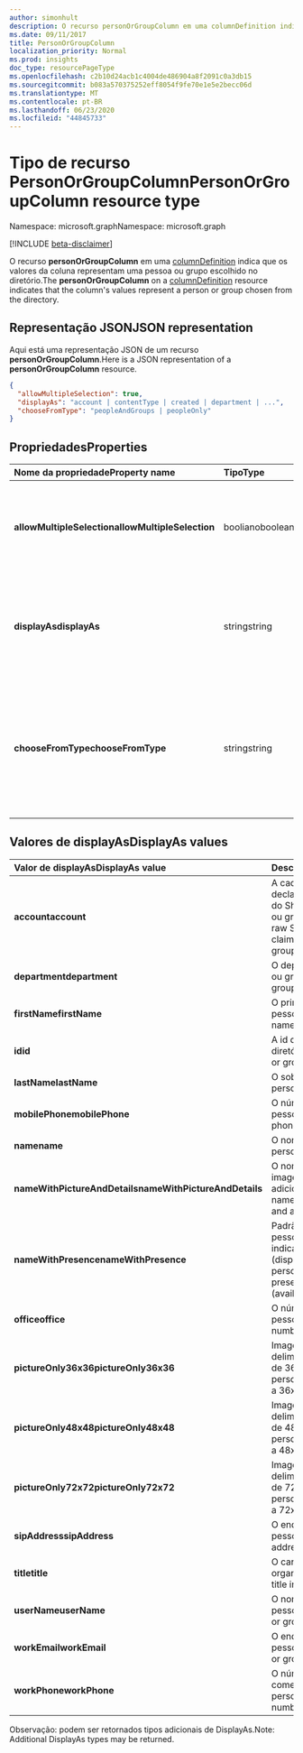 ```yaml
---
author: simonhult
description: O recurso personOrGroupColumn em uma columnDefinition indica que os valores da coluna representam uma pessoa ou grupo escolhido no diretório.
ms.date: 09/11/2017
title: PersonOrGroupColumn
localization_priority: Normal
ms.prod: insights
doc_type: resourcePageType
ms.openlocfilehash: c2b10d24acb1c4004de486904a8f2091c0a3db15
ms.sourcegitcommit: b083a570375252eff8054f9fe70e1e5e2becc06d
ms.translationtype: MT
ms.contentlocale: pt-BR
ms.lasthandoff: 06/23/2020
ms.locfileid: "44845733"
---
```

# <a name="personorgroupcolumn-resource-type"></a><span data-ttu-id="cc2b0-103">Tipo de recurso PersonOrGroupColumn</span><span class="sxs-lookup"><span data-stu-id="cc2b0-103">PersonOrGroupColumn resource type</span></span>

<span data-ttu-id="cc2b0-104">Namespace: microsoft.graph</span><span class="sxs-lookup"><span data-stu-id="cc2b0-104">Namespace: microsoft.graph</span></span>

[!INCLUDE [beta-disclaimer](../../includes/beta-disclaimer.md)]

<span data-ttu-id="cc2b0-105">O recurso **personOrGroupColumn** em uma [columnDefinition](columndefinition.md) indica que os valores da coluna representam uma pessoa ou grupo escolhido no diretório.</span><span class="sxs-lookup"><span data-stu-id="cc2b0-105">The **personOrGroupColumn** on a [columnDefinition](columndefinition.md) resource indicates that the column's values represent a person or group chosen from the directory.</span></span>

## <a name="json-representation"></a><span data-ttu-id="cc2b0-106">Representação JSON</span><span class="sxs-lookup"><span data-stu-id="cc2b0-106">JSON representation</span></span>

<span data-ttu-id="cc2b0-107">Aqui está uma representação JSON de um recurso **personOrGroupColumn**.</span><span class="sxs-lookup"><span data-stu-id="cc2b0-107">Here is a JSON representation of a **personOrGroupColumn** resource.</span></span>
<!-- { "blockType": "resource", "@type": "microsoft.graph.personOrGroupColumn", "@property.aka": "chooseFromType=format" } -->

```json
{
  "allowMultipleSelection": true,
  "displayAs": "account | contentType | created | department | ...",
  "chooseFromType": "peopleAndGroups | peopleOnly"
}
```

## <a name="properties"></a><span data-ttu-id="cc2b0-108">Propriedades</span><span class="sxs-lookup"><span data-stu-id="cc2b0-108">Properties</span></span>

| <span data-ttu-id="cc2b0-109">Nome da propriedade</span><span class="sxs-lookup"><span data-stu-id="cc2b0-109">Property name</span></span>              | <span data-ttu-id="cc2b0-110">Tipo</span><span class="sxs-lookup"><span data-stu-id="cc2b0-110">Type</span></span>    | <span data-ttu-id="cc2b0-111">Descrição</span><span class="sxs-lookup"><span data-stu-id="cc2b0-111">Description</span></span>
|:---------------------------|:--------|:--------------------------------------
| <span data-ttu-id="cc2b0-112">**allowMultipleSelection**</span><span class="sxs-lookup"><span data-stu-id="cc2b0-112">**allowMultipleSelection**</span></span> | <span data-ttu-id="cc2b0-113">booliano</span><span class="sxs-lookup"><span data-stu-id="cc2b0-113">boolean</span></span> | <span data-ttu-id="cc2b0-114">Indica se vários valores podem ser selecionados da origem.</span><span class="sxs-lookup"><span data-stu-id="cc2b0-114">Indicates whether multiple values can be selected from the source.</span></span>
| <span data-ttu-id="cc2b0-115">**displayAs**</span><span class="sxs-lookup"><span data-stu-id="cc2b0-115">**displayAs**</span></span>              | <span data-ttu-id="cc2b0-116">string</span><span class="sxs-lookup"><span data-stu-id="cc2b0-116">string</span></span>  | <span data-ttu-id="cc2b0-117">Como exibir as informações sobre a pessoa ou grupo escolhido.</span><span class="sxs-lookup"><span data-stu-id="cc2b0-117">How to display the information about the person or group chosen.</span></span> <span data-ttu-id="cc2b0-118">Veja a seguir.</span><span class="sxs-lookup"><span data-stu-id="cc2b0-118">See below.</span></span>
| <span data-ttu-id="cc2b0-119">**chooseFromType**</span><span class="sxs-lookup"><span data-stu-id="cc2b0-119">**chooseFromType**</span></span>         | <span data-ttu-id="cc2b0-120">string</span><span class="sxs-lookup"><span data-stu-id="cc2b0-120">string</span></span>  | <span data-ttu-id="cc2b0-121">Se permite somente a seleção de pessoas, ou de pessoas e grupos.</span><span class="sxs-lookup"><span data-stu-id="cc2b0-121">Whether to allow selection of people only, or people and groups.</span></span> <span data-ttu-id="cc2b0-122">Deve ser `peopleAndGroups` ou `peopleOnly`.</span><span class="sxs-lookup"><span data-stu-id="cc2b0-122">Must be one of `peopleAndGroups` or `peopleOnly`.</span></span>

## <a name="displayas-values"></a><span data-ttu-id="cc2b0-123">Valores de displayAs</span><span class="sxs-lookup"><span data-stu-id="cc2b0-123">DisplayAs values</span></span>

| <span data-ttu-id="cc2b0-124">Valor de displayAs</span><span class="sxs-lookup"><span data-stu-id="cc2b0-124">DisplayAs value</span></span>               | <span data-ttu-id="cc2b0-125">Descrição</span><span class="sxs-lookup"><span data-stu-id="cc2b0-125">Description</span></span>                                                                                                 |
|:------------------------------|:------------------------------------------------------------------------------------------------------------|
| <span data-ttu-id="cc2b0-126">**account**</span><span class="sxs-lookup"><span data-stu-id="cc2b0-126">**account**</span></span>                   | <span data-ttu-id="cc2b0-127">A cadeia de caracteres de declaração codificada bruta do SharePoint para a pessoa ou grupo (por exemplo.</span><span class="sxs-lookup"><span data-stu-id="cc2b0-127">The raw SharePoint encoded claim string for the person or group (eg.</span></span> <span data-ttu-id="cc2b0-128">`i:0#.f|membership|jane@contoso.com`).</span><span class="sxs-lookup"><span data-stu-id="cc2b0-128">`i:0#.f|membership|jane@contoso.com`).</span></span> |
| <span data-ttu-id="cc2b0-129">**department**</span><span class="sxs-lookup"><span data-stu-id="cc2b0-129">**department**</span></span>                | <span data-ttu-id="cc2b0-130">O departamento da pessoa ou grupo.</span><span class="sxs-lookup"><span data-stu-id="cc2b0-130">The person or group's department.</span></span>                                                                           |
| <span data-ttu-id="cc2b0-131">**firstName**</span><span class="sxs-lookup"><span data-stu-id="cc2b0-131">**firstName**</span></span>                 | <span data-ttu-id="cc2b0-132">O primeiro nome da pessoa.</span><span class="sxs-lookup"><span data-stu-id="cc2b0-132">The person's first name.</span></span>                                                                                    |
| <span data-ttu-id="cc2b0-133">**id**</span><span class="sxs-lookup"><span data-stu-id="cc2b0-133">**id**</span></span>                        | <span data-ttu-id="cc2b0-134">A id da pessoa ou grupo no diretório.</span><span class="sxs-lookup"><span data-stu-id="cc2b0-134">The id of the person or group in the directory.</span></span>                                                             |
| <span data-ttu-id="cc2b0-135">**lastName**</span><span class="sxs-lookup"><span data-stu-id="cc2b0-135">**lastName**</span></span>                  | <span data-ttu-id="cc2b0-136">O sobrenome da pessoa.</span><span class="sxs-lookup"><span data-stu-id="cc2b0-136">The person's last name.</span></span>                                                                                     |
| <span data-ttu-id="cc2b0-137">**mobilePhone**</span><span class="sxs-lookup"><span data-stu-id="cc2b0-137">**mobilePhone**</span></span>               | <span data-ttu-id="cc2b0-138">O número de celular da pessoa.</span><span class="sxs-lookup"><span data-stu-id="cc2b0-138">The person's mobile phone number.</span></span>                                                                           |
| <span data-ttu-id="cc2b0-139">**name**</span><span class="sxs-lookup"><span data-stu-id="cc2b0-139">**name**</span></span>                      | <span data-ttu-id="cc2b0-140">O nome da pessoa.</span><span class="sxs-lookup"><span data-stu-id="cc2b0-140">The person's name.</span></span>                                                                                          |
| <span data-ttu-id="cc2b0-141">**nameWithPictureAndDetails**</span><span class="sxs-lookup"><span data-stu-id="cc2b0-141">**nameWithPictureAndDetails**</span></span> | <span data-ttu-id="cc2b0-142">O nome da pessoa com sua imagem e detalhes adicionais.</span><span class="sxs-lookup"><span data-stu-id="cc2b0-142">The person's name along with their picture and additional details.</span></span>                                          |
| <span data-ttu-id="cc2b0-143">**nameWithPresence**</span><span class="sxs-lookup"><span data-stu-id="cc2b0-143">**nameWithPresence**</span></span>          | <span data-ttu-id="cc2b0-144">Padrão.</span><span class="sxs-lookup"><span data-stu-id="cc2b0-144">Default.</span></span> <span data-ttu-id="cc2b0-145">O nome da pessoa com um ícone indicador de presença (disponível/ocupado/etc.)</span><span class="sxs-lookup"><span data-stu-id="cc2b0-145">The person's name with a presence indicator icon (available/busy/etc.)</span></span>                             |
| <span data-ttu-id="cc2b0-146">**office**</span><span class="sxs-lookup"><span data-stu-id="cc2b0-146">**office**</span></span>                    | <span data-ttu-id="cc2b0-147">O número comercial da pessoa.</span><span class="sxs-lookup"><span data-stu-id="cc2b0-147">The person's office number.</span></span>                                                                                 |
| <span data-ttu-id="cc2b0-148">**pictureOnly36x36**</span><span class="sxs-lookup"><span data-stu-id="cc2b0-148">**pictureOnly36x36**</span></span>          | <span data-ttu-id="cc2b0-149">Imagem da pessoa, delimitada por um quadrado de 36 x 36 pixels.</span><span class="sxs-lookup"><span data-stu-id="cc2b0-149">The person's picture, bounded by a 36x36 px square.</span></span>                                                         |
| <span data-ttu-id="cc2b0-150">**pictureOnly48x48**</span><span class="sxs-lookup"><span data-stu-id="cc2b0-150">**pictureOnly48x48**</span></span>          | <span data-ttu-id="cc2b0-151">Imagem da pessoa, delimitada por um quadrado de 48 x 48 pixels.</span><span class="sxs-lookup"><span data-stu-id="cc2b0-151">The person's picture, bounded by a 48x48 px square.</span></span>                                                         |
| <span data-ttu-id="cc2b0-152">**pictureOnly72x72**</span><span class="sxs-lookup"><span data-stu-id="cc2b0-152">**pictureOnly72x72**</span></span>          | <span data-ttu-id="cc2b0-153">Imagem da pessoa, delimitada por um quadrado de 72 x 72 pixels.</span><span class="sxs-lookup"><span data-stu-id="cc2b0-153">The person's picture, bounded by a 72x72 px square.</span></span>                                                         |
| <span data-ttu-id="cc2b0-154">**sipAddress**</span><span class="sxs-lookup"><span data-stu-id="cc2b0-154">**sipAddress**</span></span>                | <span data-ttu-id="cc2b0-155">O endereço sip da pessoa.</span><span class="sxs-lookup"><span data-stu-id="cc2b0-155">The person's sip address.</span></span>                                                                                   |
| <span data-ttu-id="cc2b0-156">**title**</span><span class="sxs-lookup"><span data-stu-id="cc2b0-156">**title**</span></span>                     | <span data-ttu-id="cc2b0-157">O cargo da pessoa na organização.</span><span class="sxs-lookup"><span data-stu-id="cc2b0-157">The person's title in the organization.</span></span>                                                                     |
| <span data-ttu-id="cc2b0-158">**userName**</span><span class="sxs-lookup"><span data-stu-id="cc2b0-158">**userName**</span></span>                  | <span data-ttu-id="cc2b0-159">O nome de usuário da pessoa ou grupo.</span><span class="sxs-lookup"><span data-stu-id="cc2b0-159">The person or group's user name.</span></span>                                                                            |
| <span data-ttu-id="cc2b0-160">**workEmail**</span><span class="sxs-lookup"><span data-stu-id="cc2b0-160">**workEmail**</span></span>                 | <span data-ttu-id="cc2b0-161">O endereço de email da pessoa ou grupo.</span><span class="sxs-lookup"><span data-stu-id="cc2b0-161">The person or group's email address.</span></span>                                                                        |
| <span data-ttu-id="cc2b0-162">**workPhone**</span><span class="sxs-lookup"><span data-stu-id="cc2b0-162">**workPhone**</span></span>                 | <span data-ttu-id="cc2b0-163">O número de telefone comercial da pessoa.</span><span class="sxs-lookup"><span data-stu-id="cc2b0-163">The person's work phone number.</span></span>                                                                             |

<span data-ttu-id="cc2b0-164">Observação: podem ser retornados tipos adicionais de DisplayAs.</span><span class="sxs-lookup"><span data-stu-id="cc2b0-164">Note: Additional DisplayAs types may be returned.</span></span>

<!--
{
  "type": "#page.annotation",
  "description": "",
  "keywords": "",
  "section": "documentation",
  "tocPath": "Resources/PersonOrGroupColumn",
  "suppressions": []
}
-->
